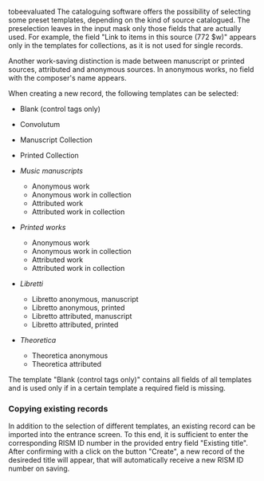 tobeevaluated The cataloguing software offers the possibility of selecting some preset templates, depending on the kind of source catalogued. The preselection leaves in the input mask only those fields that are actually used. For example, the field "Link to items in this source (772 $w)" appears only in the templates for collections, as it is not used for single records.

Another work-saving distinction is made between manuscript or printed sources, attributed and anonymous sources. In anonymous works, no field with the composer's name appears.

When creating a new record, the following templates can be selected:

- Blank (control tags only)
- Convolutum
- Manuscript Collection
- Printed Collection
- _Music manuscripts_

  - Anonymous work
  - Anonymous work in collection
  - Attributed work
  - Attributed work in collection
- _Printed works_

  - Anonymous work
  - Anonymous work in collection
  - Attributed work
  - Attributed work in collection
- _Libretti_

  - Libretto anonymous, manuscript
  - Libretto anonymous, printed
  - Libretto attributed, manuscript
  - Libretto attributed, printed
- _Theoretica_

  - Theoretica anonymous
  - Theoretica attributed

The template "Blank (control tags only)" contains all fields of all templates and is used only if in a certain template a required field is missing.

### Copying existing records

In addition to the selection of different templates, an existing record can be imported into the entrance screen. To this end, it is sufficient to enter the corresponding RISM ID number in the provided entry field "Existing title". After confirming with a click on the button "Create", a new record of the desireded title will appear, that will automatically receive a new RISM ID number on saving.

